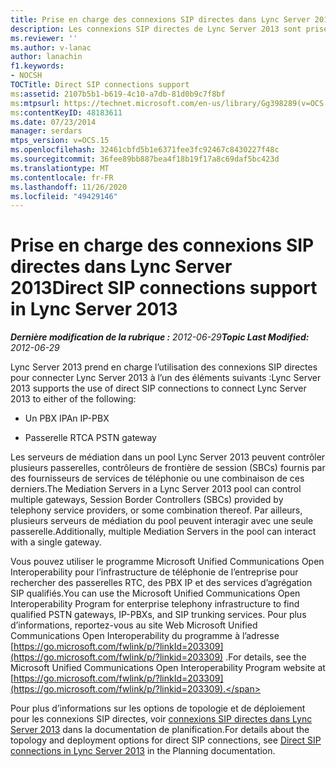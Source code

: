 ```yaml
---
title: Prise en charge des connexions SIP directes dans Lync Server 2013
description: Les connexions SIP directes de Lync Server 2013 sont prises en charge.
ms.reviewer: ''
ms.author: v-lanac
author: lanachin
f1.keywords:
- NOCSH
TOCTitle: Direct SIP connections support
ms:assetid: 2107b5b1-b619-4c10-a7db-81d0b9c7f8bf
ms:mtpsurl: https://technet.microsoft.com/en-us/library/Gg398289(v=OCS.15)
ms:contentKeyID: 48183611
ms.date: 07/23/2014
manager: serdars
mtps_version: v=OCS.15
ms.openlocfilehash: 32461cbfd5b1e6371fee3fc92467c8430227f48c
ms.sourcegitcommit: 36fee89bb887bea4f18b19f17a8c69daf5bc423d
ms.translationtype: MT
ms.contentlocale: fr-FR
ms.lasthandoff: 11/26/2020
ms.locfileid: "49429146"
---
```

# <a name="direct-sip-connections-support-in-lync-server-2013"></a><span data-ttu-id="2f592-103">Prise en charge des connexions SIP directes dans Lync Server 2013</span><span class="sxs-lookup"><span data-stu-id="2f592-103">Direct SIP connections support in Lync Server 2013</span></span>

<div data-xmlns="http://www.w3.org/1999/xhtml">

<div class="topic" data-xmlns="http://www.w3.org/1999/xhtml" data-msxsl="urn:schemas-microsoft-com:xslt" data-cs="https://msdn.microsoft.com/">

<div data-asp="https://msdn2.microsoft.com/asp">



</div>

<div id="mainSection">

<div id="mainBody"><span data-ttu-id="2f592-104">

<span> </span></span><span class="sxs-lookup"><span data-stu-id="2f592-104">

<span> </span></span></span>

<span data-ttu-id="2f592-105">_**Dernière modification de la rubrique :** 2012-06-29_</span><span class="sxs-lookup"><span data-stu-id="2f592-105">_**Topic Last Modified:** 2012-06-29_</span></span>

<span data-ttu-id="2f592-106">Lync Server 2013 prend en charge l’utilisation des connexions SIP directes pour connecter Lync Server 2013 à l’un des éléments suivants :</span><span class="sxs-lookup"><span data-stu-id="2f592-106">Lync Server 2013 supports the use of direct SIP connections to connect Lync Server 2013 to either of the following:</span></span>

  - <span data-ttu-id="2f592-107">Un PBX IP</span><span class="sxs-lookup"><span data-stu-id="2f592-107">An IP-PBX</span></span>

  - <span data-ttu-id="2f592-108">Passerelle RTC</span><span class="sxs-lookup"><span data-stu-id="2f592-108">A PSTN gateway</span></span>

<span data-ttu-id="2f592-109">Les serveurs de médiation dans un pool Lync Server 2013 peuvent contrôler plusieurs passerelles, contrôleurs de frontière de session (SBCs) fournis par des fournisseurs de services de téléphonie ou une combinaison de ces derniers.</span><span class="sxs-lookup"><span data-stu-id="2f592-109">The Mediation Servers in a Lync Server 2013 pool can control multiple gateways, Session Border Controllers (SBCs) provided by telephony service providers, or some combination thereof.</span></span> <span data-ttu-id="2f592-110">Par ailleurs, plusieurs serveurs de médiation du pool peuvent interagir avec une seule passerelle.</span><span class="sxs-lookup"><span data-stu-id="2f592-110">Additionally, multiple Mediation Servers in the pool can interact with a single gateway.</span></span>

<span data-ttu-id="2f592-111">Vous pouvez utiliser le programme Microsoft Unified Communications Open Interoperability pour l’infrastructure de téléphonie de l’entreprise pour rechercher des passerelles RTC, des PBX IP et des services d’agrégation SIP qualifiés.</span><span class="sxs-lookup"><span data-stu-id="2f592-111">You can use the Microsoft Unified Communications Open Interoperability Program for enterprise telephony infrastructure to find qualified PSTN gateways, IP-PBXs, and SIP trunking services.</span></span> <span data-ttu-id="2f592-112">Pour plus d’informations, reportez-vous au site Web Microsoft Unified Communications Open Interoperability du programme à l’adresse [https://go.microsoft.com/fwlink/p/?linkId=203309](https://go.microsoft.com/fwlink/p/?linkid=203309) .</span><span class="sxs-lookup"><span data-stu-id="2f592-112">For details, see the Microsoft Unified Communications Open Interoperability Program website at [https://go.microsoft.com/fwlink/p/?linkId=203309](https://go.microsoft.com/fwlink/p/?linkid=203309).</span></span>

<span data-ttu-id="2f592-113">Pour plus d’informations sur les options de topologie et de déploiement pour les connexions SIP directes, voir [connexions SIP directes dans Lync Server 2013](lync-server-2013-direct-sip-connections.md) dans la documentation de planification.</span><span class="sxs-lookup"><span data-stu-id="2f592-113">For details about the topology and deployment options for direct SIP connections, see [Direct SIP connections in Lync Server 2013](lync-server-2013-direct-sip-connections.md) in the Planning documentation.</span></span>

<span data-ttu-id="2f592-114"></div>

<span> </span>

</div>

</div>

</span><span class="sxs-lookup"><span data-stu-id="2f592-114"></div>

<span> </span>

</div>

</div>

</span></span></div>

